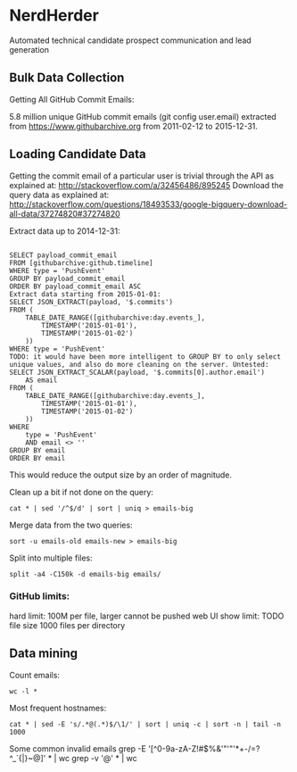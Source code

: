 # NerdHerder
Automated technical candidate prospect communication and lead generation


## Bulk Data Collection

Getting All GitHub Commit Emails:

5.8 million unique GitHub commit emails (git config user.email) extracted from https://www.githubarchive.org from 2011-02-12 to 2015-12-31.

## Loading Candidate Data

Getting the commit email of a particular user is trivial through the API as explained at: http://stackoverflow.com/a/32456486/895245
Download the query data as explained at: http://stackoverflow.com/questions/18493533/google-bigquery-download-all-data/37274820#37274820

Extract data up to 2014-12-31:

```

SELECT payload_commit_email
FROM [githubarchive:github.timeline]
WHERE type = 'PushEvent'
GROUP BY payload_commit_email
ORDER BY payload_commit_email ASC
Extract data starting from 2015-01-01:
SELECT JSON_EXTRACT(payload, '$.commits')
FROM (
    TABLE_DATE_RANGE([githubarchive:day.events_],
        TIMESTAMP('2015-01-01'),
        TIMESTAMP('2015-01-02')
    ))
WHERE type = 'PushEvent'
TODO: it would have been more intelligent to GROUP BY to only select unique values, and also do more cleaning on the server. Untested:
SELECT JSON_EXTRACT_SCALAR(payload, '$.commits[0].author.email')
    AS email
FROM (
    TABLE_DATE_RANGE([githubarchive:day.events_],
        TIMESTAMP('2015-01-01'),
        TIMESTAMP('2015-01-02')
    ))
WHERE
    type = 'PushEvent'
    AND email <> ''
GROUP BY email
ORDER BY email

```


This would reduce the output size by an order of magnitude.

Clean up a bit if not done on the query:
```
cat * | sed '/^$/d' | sort | uniq > emails-big
```
Merge data from the two queries:
```
sort -u emails-old emails-new > emails-big
```
Split into multiple files:
```
split -a4 -C150k -d emails-big emails/
```
### GitHub limits:
hard limit: 100M per file, larger cannot be pushed
web UI show limit:
TODO file size
1000 files per directory

## Data mining

Count emails:

```
wc -l *
```

Most frequent hostnames:
```
cat * | sed -E 's/.*@(.*)$/\1/' | sort | uniq -c | sort -n | tail -n 1000
```

Some common invalid emails
grep -E '[^0-9a-zA-Z!#$%&'"'"'*+-/=?^_`{|}~@]' * | wc
grep -v '@' * | wc

